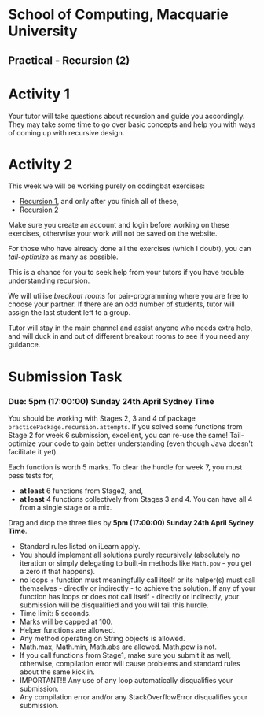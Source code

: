 # School of Computing, Macquarie University

## Practical - Recursion (2)

# Activity 1

Your tutor will take questions about recursion and guide you accordingly. 
They may take some time to go over basic concepts and help you with ways of coming up with recursive design.

# Activity 2

This week we will be working purely on codingbat exercises:

- [Recursion 1](https://codingbat.com/java/Recursion-1), and only after you finish all of these,
- [Recursion 2](https://codingbat.com/java/Recursion-2)

Make sure you create an account and login before working on these exercises, otherwise your work will not be saved on the website.

For those who have already done all the exercises (which I doubt), you can *tail-optimize* as many as possible.

This is a chance for you to seek help from your tutors if you have trouble understanding recursion.

We will utilise *breakout rooms* for pair-programming where you are free to choose your partner. If there are an odd number of students, tutor will assign the last student left to a group.

Tutor will stay in the main channel and assist anyone who needs extra help, and will duck in and out of different breakout rooms to see if you need any guidance.

# Submission Task

### Due: 5pm (17:00:00) Sunday 24th April Sydney Time

You should be working with Stages 2, 3 and 4 of package `practicePackage.recursion.attempts`. If you solved some functions from Stage 2 for week 6 submission, excellent, you can re-use the same! Tail-optimize your code to gain better understanding (even though Java doesn't facilitate it yet).

Each function is worth 5 marks. To clear the hurdle for week 7, you must pass tests for,

- **at least** 6 functions from Stage2, and, 
- **at least** 4 functions collectively from Stages 3 and 4. You can have all 4 from a single stage or a mix.

Drag and drop the three files by **5pm (17:00:00) Sunday 24th April Sydney Time**.

- Standard rules listed on iLearn apply.
- You should implement all solutions purely recursively (absolutely no iteration or simply delegating to built-in methods like `Math.pow` - you get a zero if that happens). 
- no loops + function must meaningfully call itself or its helper(s) must call themselves - directly or indirectly - to achieve the solution. If any of your function has loops or does not call itself - directly or indirectly, your submission will be disqualified and you will fail this hurdle.
- Time limit: 5 seconds.
- Marks will be capped at 100.
- Helper functions are allowed.
- Any method operating on String objects is allowed.
- Math.max, Math.min, Math.abs are allowed. Math.pow is not.
- If you call functions from Stage1, make sure you submit it as well, otherwise, compilation error will cause problems and standard rules about the same kick in.
- IMPORTANT!!! Any use of any loop automatically disqualifies your submission.
- Any compilation error and/or any StackOverflowError disqualifies your submission.
